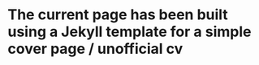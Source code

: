 The current page has been built using a Jekyll template for a simple cover page / unofficial cv 
=====================================================

